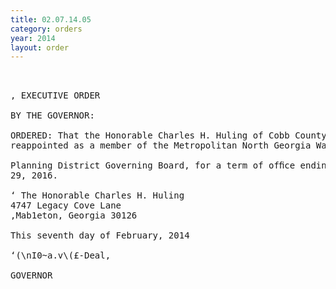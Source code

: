 ```yaml
---
title: 02.07.14.05
category: orders
year: 2014
layout: order
---
```


<pre> 

, EXECUTIVE ORDER

BY THE GOVERNOR:

ORDERED: That the Honorable Charles H. Huling of Cobb County, Georgia, is
reappointed as a member of the Metropolitan North Georgia Water

Planning District Governing Board, for a term of ofﬁce ending June
29, 2016.

‘ The Honorable Charles H. Huling
4747 Legacy Cove Lane
,Mab1eton, Georgia 30126

This seventh day of February, 2014

‘(\nI0~a.v\(£-Deal,

GOVERNOR

</pre>
